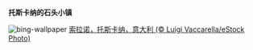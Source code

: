 
**托斯卡纳的石头小镇**

![bing-wallpaper](https://www.bing.com/th?id=OHR.SoranoItaly_ZH-CN1190725201_1920x1080.jpg)
[索拉诺，托斯卡纳，意大利 (© Luigi Vaccarella/eStock Photo)](https://www.bing.com/search?q=%E6%84%8F%E5%A4%A7%E5%88%A9%E7%B4%A2%E6%8B%89%E8%AF%BA%E5%B8%82&amp;form=hpcapt&amp;mkt=zh-cn)
  